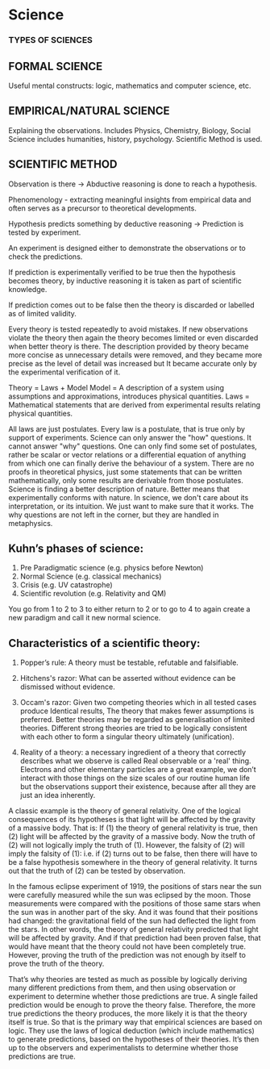 # Science

### TYPES OF SCIENCES
## FORMAL SCIENCE
Useful mental constructs: logic, mathematics and computer science, etc.
## EMPIRICAL/NATURAL SCIENCE
Explaining the observations. Includes Physics, Chemistry, Biology, Social Science includes humanities, history, psychology. Scientific Method is used.

## SCIENTIFIC METHOD

Observation is there → Abductive reasoning is done to reach a hypothesis.

Phenomenology - extracting meaningful insights from empirical data and often serves as a precursor to theoretical developments.

Hypothesis predicts something by deductive reasoning → Prediction is tested by experiment.

An experiment is designed either to demonstrate the observations or to check the predictions.

If prediction is experimentally verified to be true then the hypothesis becomes theory, by inductive reasoning it is taken as part of scientific knowledge.

If prediction comes out to be false then the theory is discarded or labelled as of limited validity.

Every theory is tested repeatedly to avoid mistakes. If new observations violate the theory then again the theory becomes limited or even discarded when better theory is there. The description provided by theory became more concise as unnecessary details were removed, and they became more precise as the level of detail was increased but It became accurate only by the experimental verification of it.

Theory = Laws + Model
Model = A description of a system using assumptions and approximations, introduces physical quantities.
Laws = Mathematical statements that are derived from experimental results relating physical quantities.

All laws are just postulates. Every law is a postulate, that is true only by support of experiments. Science can only answer the "how" questions. It cannot answer "why" questions. One can only find some set of postulates, rather be scalar or vector relations or a differential equation of anything from which one can finally derive the behaviour of a system. There are no proofs in theoretical physics, just some statements that can be written mathematically, only some results are derivable from those postulates. Science is finding a better description of nature. Better means that experimentally conforms with nature. In science, we don't care about its interpretation, or its intuition. We just want to make sure that it works. The why questions are not left in the corner, but they are handled in metaphysics.

## Kuhn’s phases of science:
1. Pre Paradigmatic science (e.g. physics before Newton)
2. Normal Science (e.g. classical mechanics)
3. Crisis (e.g. UV catastrophe)
4. Scientific revolution (e.g. Relativity and QM)

You go from 1 to 2 to 3 to either return to 2 or to go to 4 to again create a new paradigm and call it new normal science.

## Characteristics of a scientific theory:

1. Popper’s rule: A theory must be testable, refutable and falsifiable.

2. Hitchens's razor: What can be asserted without evidence can be dismissed without evidence.

3. Occam's razor: Given two competing theories which in all tested cases produce Identical results, The theory that makes fewer assumptions is preferred.
Better theories may be regarded as generalisation of limited theories. Different strong theories are tried to be logically consistent with each other to form a singular theory ultimately (unification).

5. Reality of a theory: a necessary ingredient of a theory that correctly describes what we observe is called Real observable or a 'real' thing. Electrons and other elementary particles are a great example, we don’t interact with those things on the size scales of our routine human life but the observations support their existence, because after all they are just an idea inherently.

A classic example is the theory of general relativity. One of the logical consequences of its hypotheses is that light will be affected by the gravity of a massive body. That is: If (1) the theory of general relativity is true, then (2) light will be affected by the gravity of a massive body. Now the truth of (2) will not logically imply the truth of (1). However, the falsity of (2) will imply the falsity of (1): i.e. if (2) turns out to be false, then there will have to be a false hypothesis somewhere in the theory of general relativity. It turns out that the truth of (2) can be tested by observation.

In the famous eclipse experiment of 1919, the positions of stars near the sun were carefully measured while the sun was eclipsed by the moon. Those measurements were compared with the positions of those same stars when the sun was in another part of the sky. And it was found that their positions had changed: the gravitational field of the sun had deflected the light from the stars. In other words, the theory of general relativity predicted that light will be affected by gravity. And if that prediction had been proven false, that would have meant that the theory could not have been completely true. However, proving the truth of the prediction was not enough by itself to prove the truth of the theory.

That’s why theories are tested as much as possible by logically deriving many different predictions from them, and then using observation or experiment to determine whether those predictions are true. A single failed prediction would be enough to prove the theory false. Therefore, the more true predictions the theory produces, the more likely it is that the theory itself is true. So that is the primary way that empirical sciences are based on logic. They use the laws of logical deduction (which include mathematics) to generate predictions, based on the hypotheses of their theories. It’s then up to the observers and experimentalists to determine whether those predictions are true.
